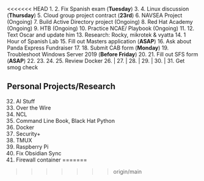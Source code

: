 <<<<<<< HEAD
1. 
2. Fix Spanish exam (**Tuesday**)
3. 
4. Linux discussion (**Thursday**)
5. Cloud group project contract (**23rd**)
6. NAVSEA Project (Ongoing)
7.  Build Active Directory project (Ongoing)
8.  Red Hat Academy (Ongoing)
9.  HTB (Ongoing)
10. Practice NCAE/ Playbook (Ongoing)
11. 
12. Text Oscar and update him
13. Research: Rocky, mikrotek & vyatta
14. 1 Hour of Spanish Lab 
15. Fill out Masters application (**ASAP**)
16. Ask about Panda Express Fundraiser 
17. 
18. Submit CAB form (**Monday**)
19. Troubleshoot Windows Server 2019 (**Before Friday**)
20. 
21. Fill out SFS form (**ASAP**)
22. 
23. 
24. 
25. Review Docker
26. |
27. |
28. |
29. |
30. |
31.  Get smog check

## Personal Projects/Research
32.  AI Stuff
33. Over the Wire
34. NCL
35. Command Line Book, Black Hat Python
36. Docker
37. Security+ 
38. TMUX
39. Raspberry Pi
40. Fix Obsidian Sync
41. Firewall container
=======
>>>>>>> origin/main
